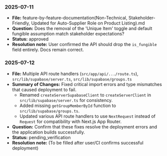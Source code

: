 ### 2025-07-11
- **File:** feature-by-feature-documentation(Non-Technical, Stakeholder-Friendly, Updated for Auto-Supplier Role on Product Listing).md
- **Question:** Does the removal of the 'Unique Item' toggle and default fungible assumption match stakeholder expectations?
- **Status:** approved
- **Resolution note:** User confirmed the API should drop the `is_fungible` field entirely. Docs remain correct.

### 2025-07-12
- **File:** Multiple API route handlers (`src/app/api/.../route.ts`), `src/lib/supabase/server.ts`, `src/lib/supabase/groups.ts`
- **Summary of Changes:** Fixed critical import errors and type mismatches that caused deployment to fail.
  - Renamed `createServerSupabaseClient` to `createServerClient` in `src/lib/supabase/server.ts` for consistency.
  - Added missing `getGroupMemberById` function to `src/lib/supabase/groups.ts`.
  - Updated various API route handlers to use `NextRequest` instead of `Request` for compatibility with Next.js App Router.
- **Question:** Confirm that these fixes resolve the deployment errors and the application builds successfully.
- **Status:** pending_verification
- **Resolution note:** (To be filled after user/CI confirms successful deployment)
